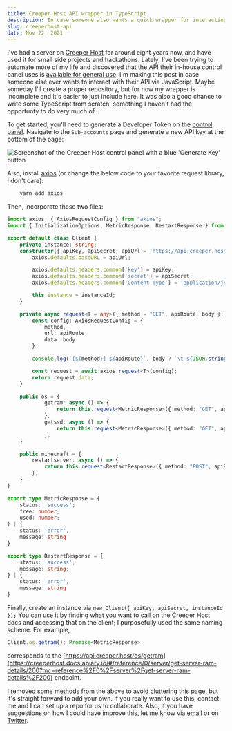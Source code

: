 ```yaml
---
title: Creeper Host API wrapper in TypeScript
description: In case someone also wants a quick wrapper for interacting with the Creeper Host REST API
slug: creeperhost-api
date: Nov 22, 2021
---
```


I've had a server on [Creeper Host](https://creeper.host) for around eight years now, and have used it for small side projects and hackathons. Lately, I've been trying to  automate more of my life and discovered that the API their in-house control panel uses is [available for general use](https://creeperhost.docs.apiary.io/). I'm making this post in case someone else ever wants to interact with their API via JavaScript. Maybe someday I'll create a proper repository, but for now my wrapper is incomplete and it's easier to just include here. It was also a good chance to write some TypeScript from scratch, something I haven't had the opportunty to do very much of.

To get started, you'll need to generate a Developer Token on the [control panel](https://creeperpanel.com). Navigate to the `Sub-accounts` page and generate a new API key at the bottom of the page:

![Screenshot of the Creeper Host control panel with a blue 'Generate Key' button](/blog/creeperhost/apiKey.png)

Also, install [axios](https://axios-http.com/) (or change the below code to your favorite request library, I don't care):
```bash
    yarn add axios
```
Then, incorporate these two files:

```typescript title=Client.ts collapsible
import axios, { AxiosRequestConfig } from "axios";
import { InitializationOptions, MetricResponse, RestartResponse } from "./types";

export default class Client {
    private instance: string;
    constructor({ apiKey, apiSecret, apiUrl = 'https://api.creeper.host', instanceId}: InitializationOptions) {
        axios.defaults.baseURL = apiUrl;

        axios.defaults.headers.common['key'] = apiKey;
        axios.defaults.headers.common['secret'] = apiSecret;
        axios.defaults.headers.common['Content-Type'] = 'application/json';

        this.instance = instanceId;
    }

    private async request<T = any>({ method = "GET", apiRoute, body }: { method: "GET" | "POST", apiRoute: string, body?: any}) {
        const config: AxiosRequestConfig = {
            method,
            url: apiRoute,
            data: body
        }

        console.log(`[${method}] ${apiRoute}`, body ? `\t ${JSON.stringify(body)}` : '');

        const request = await axios.request<T>(config);
        return request.data;
    }

    public os = {
            getram: async () => {
                return this.request<MetricResponse>({ method: "GET", apiRoute: "os/getram" });
            },
            getssd: async () => {
                return this.request<MetricResponse>({ method: "GET", apiRoute: "os/getssd" });
            },
    }

    public minecraft = {
        restartserver: async () => {
            return this.request<RestartResponse>({ method: "POST", apiRoute: "minecraft/restartserver", body: { instance: this.instance} });
        },
    }
}
```

```typescript title=types.d.ts collapsible
export type MetricResponse = {
    status: 'success';
    free: number;
    used: number;
} | {
    status: 'error',
    message: string
}

export type RestartResponse = {
    status: 'success';
    message: string;
} | {
    status: 'error',
    message: string
}
```

Finally, create an instance via `new Client({ apiKey, apiSecret, instanceId });`
You can use it by finding what you want to call on the Creeper Host docs and accessing that on the client; I purposefully used the same naming scheme. For example,
```typescript
Client.os.getram(): Promise<MetricResponse>
```
corresponds to the [https://api.creeper.host/os/getram](https://creeperhost.docs.apiary.io/#/reference/0/server/get-server-ram-details/200?mc=reference%2F0%2Fserver%2Fget-server-ram-details%2F200) endpoint.

I removed some methods from the above to avoid cluttering this page, but it's straight forward to add your own. If you really want to use this, contact me and I can set up a repo for us to collaborate. Also, if you have suggestions on how I could have improve this, let me know via [email](mailto:maxwell.leiter@gmail.com) or on [Twitter](https://twitter.com/Max_Leiter).